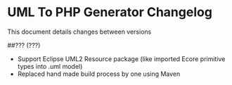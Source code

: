 # UML To PHP Generator Changelog

This document details changes between versions

##??? (???)

- Support Eclipse UML2 Resource package (like imported Ecore primitive types into .uml model)
- Replaced hand made build process by one using Maven

